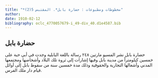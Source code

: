 ```yaml
---
title: "*مخطوطات ومطبوعات : حضارة بابل*. المقتبس 5(2)"
author: 
date: 1910-02-12
bibliography: oclc_4770057679-i_49-div_40.d1e4587.bib
---
```




##  حضارة بابل 


 حضارة بابل  نشر  المسيو مارتين  ٢٤٨  رسالة باللغة البابلية  وجدت في أبي حبة على  خمسين  كيلومتراً من مدينة بابل وفيها إشارات إلى ثروة تلك البلاد وأشخاصها ومجتمعها المدني وأشغالها التجارية والحقوقية وذلك مدة  خمسين  سنة من سقوط بابل إلى أوائل قيام دار ملك الفرس. 
